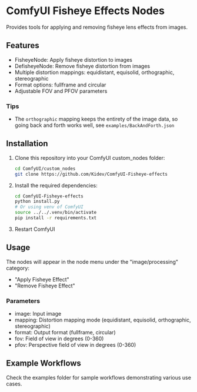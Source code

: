 # ComfyUI Fisheye Effects Nodes

Provides tools for applying and removing fisheye lens effects from images.

## Features

- FisheyeNode: Apply fisheye distortion to images
- DefisheyeNode: Remove fisheye distortion from images
- Multiple distortion mappings: equidistant, equisolid, orthographic, stereographic
- Format options: fullframe and circular
- Adjustable FOV and PFOV parameters

### Tips
- The `orthographic` mapping keeps the entirety of the image data, so going back and forth works well, see `examples/BackAndForth.json`

## Installation

1. Clone this repository into your ComfyUI custom_nodes folder:
   ```bash
   cd ComfyUI/custom_nodes
   git clone https://github.com/Kidev/ComfyUI-Fisheye-effects
   ```

2. Install the required dependencies:
   ```bash
   cd ComfyUI-Fisheye-effects
   python install.py
   # Or using venv of ComfyUI
   source ../../.venv/bin/activate
   pip install -r requirements.txt
   ```

3. Restart ComfyUI

## Usage

The nodes will appear in the node menu under the "image/processing" category:
- "Apply Fisheye Effect"
- "Remove Fisheye Effect"

### Parameters

- image: Input image
- mapping: Distortion mapping mode (equidistant, equisolid, orthographic, stereographic)
- format: Output format (fullframe, circular)
- fov: Field of view in degrees (0-360)
- pfov: Perspective field of view in degrees (0-360)

## Example Workflows

Check the examples folder for sample workflows demonstrating various use cases.
